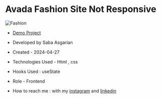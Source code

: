 # Avada Fashion Site Not Responsive







![Fashion](https://github.com/SabaAsgarian/Scss-simple-project/assets/166124662/0e5a0cad-9e22-40e5-ae6f-e4be8be40630)




- [Demo Project]( https://sabaasgarian.github.io/AvadaFashionSite/)

- Developed by Saba Asgarian

- Created - 2024-04-27

- Technologies Used - Html , css 

- Hooks Used : useState 

- Role - Frontend

- How to reach me : with my [instagram](https://www.instagram.com/saba_asgarian_web?igsh=M2Z2dTU3cHFmeW1o&utm_source=qr) and [linkedin](https://www.linkedin.com/in/saba-asgarian-69161088?utm_source=share&utm_campaign=share_via&utm_content=profile&utm_medium=ios_app)

